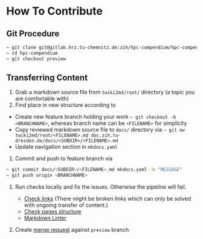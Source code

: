 # How To Contribute

## Git Procedure

```Bash
~ git clone git@gitlab.hrz.tu-chemnitz.de:zih/hpc-compendium/hpc-compendium.git
~ cd hpc-compendium
~ git checkout preview
```

## Transferring Content

1. Grab a markdown source file from `twiki2md/root/` directory (a topic you are comfortable with)
1. Find place in new structure according to

  * Create new feature branch holding your work `~ git checkout -b <BRANCHNAME>`, whereas
  branch name can be `<FILENAME>` for simplicity
  * Copy reviewed markdown source file to `docs/` directory via
    `~ git mv twiki2md/root/<FILENAME>.md doc.zih.tu-dresden.de/docs/<SUBDIR>/<FILENAME>.md`
  * Update navigation section in `mkdocs.yaml`

1. Commit and push to feature branch via

```Bash
~ git commit docs/<SUBDIR>/<FILENAME>.md mkdocs.yaml -m "MESSAGE"
~ git push origin <BRANCHNAME>
```

1. Run checks locally and fix the issues. Otherwise the pipeline will fail.

    * [Check links](README.md#check-links) (There might be broken links which can only be solved
        with ongoing transfer of content.)
    * [Check pages structure](README.md#check-pages-structure)
    * [Markdown Linter](README.md#markdown-linter)

1. Create
  [merge request](https://gitlab.hrz.tu-chemnitz.de/zih/hpc-compendium/hpc-compendium/-/merge_requests)
   against `preview` branch

